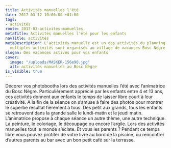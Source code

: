 ```yaml
---
title: Activités manuelles l'été
date: 2017-03-12 10:06:00 +01:00
tags:
- activités
route: 2017-03-activites-manuelles
metaTitle: Activités manuelles l'été pour les enfants
navTitle: activités
metaDescription: L'activités manuelle est un des activités du planning d'été. Des
  multiples activités sont organisés au village de vacances Bosc Nègre
slogan: Des vacances actives pour vos enfants
cover:
  image: "/uploads/MASKER-156e90.jpg"
  alt: activités manuelles au Bosc Nègre
is_visible: true
---
```


Décorer vos photobooths lors des activités manuelles l’été avec l’animatrice du Bosc Nègre. Particulièrement apprécié par les enfants entre 4 et 13 ans, ces activités donnent aux enfants le temps de laisser libre court à leur créativité. A la fin de la séance on s’amuse à faire des photos pour montrer le superbe résultat fièrement à tous.
Des petit aux grands, tous les enfants se retrouvent dans la grande salle le lundi-matin et le jeudi matin. L’animatrice propose à chaque séance un autre thème, une autre technique. La peinture, le coloriage, le découpage ou encore l’argile. Lors des activités manuelles tout le monde s’éclate.
Et vous les parents ? Pendant ce temps libre vous pouvez profiter de votre livre au bord de la piscine, ou rencontrer d’autres parents au bar avec un bon petit café sur la terrasse.